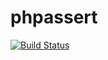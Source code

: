 # phpassert

[![Build Status](https://travis-ci.org/phpassert/phpassert.svg?branch=develop)](https://travis-ci.org/phpassert/phpassert)
